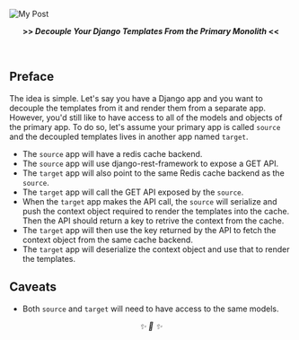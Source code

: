 ![My Post](https://user-images.githubusercontent.com/30027932/125779260-dfbc313f-284f-4440-9ac8-62fd602b0d5b.png)


<div align="center">

<strong>>> <i>Decouple Your Django Templates From the Primary Monolith</i> <<</strong>

&nbsp;

</div>


## Preface

The idea is simple. Let's say you have a Django app and you want to decouple the templates from it and render them from a separate app. However, you'd still like to have access to all of the models and objects of the primary app. To do so, let's assume your primary app is called `source` and the decoupled templates lives in another app named `target`.

* The `source` app will have a redis cache backend.
* The `source` app will use django-rest-framework to expose a GET API.
* The `target` app will also point to the same Redis cache backend as the `source`.
* The `target` app will call the GET API exposed by the `source`.
* When the `target` app makes the API call, the `source` will serialize and push the context object required to render the templates into the cache. Then the API should return a key to retrive the context from the cache.
* The `target` app will then use the key returned by the API to fetch the context object from the same cache backend.
* The `target` app will deserialize the context object and use that to render the templates.


## Caveats

* Both `source` and `target` will need to have access to the same models.



<div align="center">
<i> ✨ 🍰 ✨ </i>
</div>
